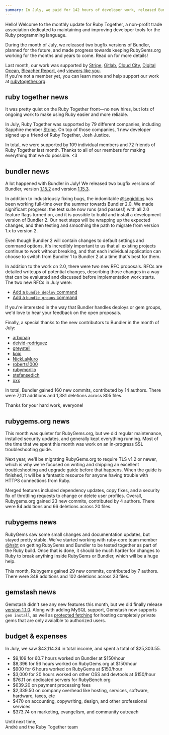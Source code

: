 ```yaml
---
summary: In July, we paid for 142 hours of developer work, released Bundler bugfixes, and worked on smoothing the path towards Bundler 2 and TLS v1.2.
---
```


Hello! Welcome to the monthly update for Ruby Together, a non-profit trade association dedicated to maintaining and improving developer tools for the Ruby programming language.

During the month of July, we released two bugfix versions of Bundler, planned for the future, and made progress towards keeping RubyGems.org working for the months and years to come. Read on for more details!

Last month, our work was supported by [Stripe](http://stripe.com/), [Gitlab](http://gitlab.com/), [Cloud City](http://cloudcity.io), [Digital Ocean](http://digitalocean.com/), [Bleacher Report](http://www.bleacherreport.com/), and [viewers like you](http://rubytogether.org/join).  
If you're not a member yet, you can learn more and help support our work at [rubytogether.org](https://rubytogether.org).

## ruby together news

It was pretty quiet on the Ruby Together front&mdash;no new hires, but lots of ongoing work to make using Ruby easier and more reliable.

In July, Ruby Together was supported by 79 different companies, including Sapphire member [Stripe](https://stripe.com). On top of those companies, 1 new developer signed up a friend of Ruby Together, Josh Justice.

In total, we were supported by 109 individual members and 72 friends of Ruby Together last month. Thanks to all of our members for making everything that we do possible. &lt;3

## bundler news

A lot happened with Bundler in July! We released two bugfix versions of Bundler, version [1.15.2](https://github.com/bundler/bundler/blob/v1.15.3/CHANGELOG.md#1152-2017-07-17) and version [1.15.3](https://github.com/bundler/bundler/blob/v1.15.3/CHANGELOG.md#1153-2017-07-21).

In addition to industriously fixing bugs, the indomitable [@segiddins](https://github.com/segiddins) has been working full-time over the summer towards Bundler 2.0. We made significant progress: the test suite now runs (and passes!) with all 2.0 feature flags turned on, and it is possible to build and install a development version of Bundler 2. Our next steps will be wrapping up the expected changes, and then testing and smoothing the path to migrate from version 1.x to version 2.

Even though Bundler 2 will contain changes to default settings and command options, it's incredibly important to us that all existing projects continue to work without breaking, and that each individual application can choose to switch from Bundler 1 to Bundler 2 at a time that's best for them.

In addition to the work on 2.0, there were two new RFC proposals. RFCs are detailed writeups of potential changes, describing those changes in a way that can be evaluated and discussed before implementation work starts. The two new RFCs in July were:

  - [Add a `bundle deploy` command](https://github.com/bundler/rfcs/blob/aa-deploy-command/text/0000-bundle-deploy-command.md)
  - [Add a `bundle groups` command](https://github.com/bundler/rfcs/blob/49e08ccf04579a92c394e438074ca7e277d036f5/text/0000-bundle-groups.md)

If you're interested in the way that Bundler handles deploys or gem groups, we'd love to hear your feedback on the open proposals.

Finally, a special thanks to the new contributors to Bundler in the month of July:

  - [arbonap](https://github.com/arbonap)
  - [deivid-rodriguez](https://github.com/deivid-rodriguez)
  - [greysteil](https://github.com/greysteil)
  - [koic](https://github.com/koic)
  - [NickLaMuro](https://github.com/NickLaMuro)
  - [roberts1000](https://github.com/roberts1000)
  - [rubymorillo](https://github.com/rubymorillo)
  - [stefansedich](https://github.com/stefansedich)
  - [xxx](https://github.com/xxx)

In total, Bundler gained 160 new commits, contributed by 14 authors. There were 7,101 additions and 1,381 deletions across 805 files.

Thanks for your hard work, everyone!

## rubygems.org news

This month was quieter for RubyGems.org, but we did regular maintenance, installed security updates, and generally kept everything running. Most of the time that we spent this month was work on an in-progress SSL troubleshooting guide.

Next year, we'll be migrating RubyGems.org to require TLS v1.2 or newer, which is why we're focused on writing and shipping an excellent troubleshooting and upgrade guide before that happens. When the guide is finished, it will be a fantastic resource for anyone having trouble with HTTPS connections from Ruby.

Merged features included dependency updates, copy fixes, and a security fix of throttling requests to change or delete user profiles. Overall, Rubygems.org gained 23 new commits, contributed by 4 authors. There were 84 additions and 66 deletions across 20 files.

## rubygems news

RubyGems saw some small changes and documentation updates, but stayed pretty stable. We've started working with ruby-core team member [@hsbt](https://github.com/hsbt) on getting RubyGems and Bundler to be tested together as part of the Ruby build. Once that is done, it should be much harder for changes to Ruby to break anything inside RubyGems or Bundler, which will be a huge help.

This month, Rubygems gained 29 new commits, contributed by 7 authors. There were 348 additions and 102 deletions across 23 files.

## gemstash news

Gemstash didn't see any new features this month, but we did finally release [version 1.1.0](https://github.com/bundler/gemstash/blob/master/CHANGELOG.md#110-2017-07-31). Along with adding MySQL support, Gemstash now supports `gem install`, as well as [protected fetching](https://github.com/bundler/gemstash/blob/master/docs/gemstash-private-gems.7.md#protected-fetching) for hosting completely private gems that are only avaialble to authorized users.

## budget &amp; expenses

In July, we saw $43,114.34 in total income, and spent a total of $25,303.55.

* $9,109 for 60.7 hours worked on Bundler at $150/hour
* $8,396 for 56 hours worked on RubyGems.org at $150/hour
* $900 for 6 hours worked on RubyGems at $150/hour
* $3,000 for 20 hours worked on other OSS and devtools at $150/hour
* $76.11 on dedicated servers for RubyBench.org
* $639.20 on payment processing fees
* $2,339.50 on company overhead like hosting, services, software, hardware, taxes, etc
* $470 on accounting, copywriting, design, and other professional services
* $373.74 on marketing, evangelism, and community outreach

Until next time,<br>
André and the Ruby Together team
